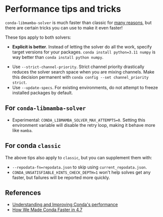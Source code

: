 # Performance tips and tricks

`conda-libmamba-solver` is much faster than classic for [many reasons](./libmamba-vs-classic.md),
but there are certain tricks you can use to make it even faster!

These tips apply to both solvers:

- **Explicit is better**.
  Instead of letting the solver do all the work, specify target versions for your packages.
  `conda install python=3.11 numpy` is way better than `conda install python numpy`.
* Use `--strict-channel-priority`.
  Strict channel priority drastically reduces the solver search space when you are mixing channels.
  Make this decision permanent with `conda config --set channel_priority strict`.
* Use `--update-specs`.
  For existing environments, do not attempt to freeze installed packages by default.

## For `conda-libmamba-solver`

* Experimental: `CONDA_LIBMAMBA_SOLVER_MAX_ATTEMPTS=0`.
  Setting this environment variable will disable the retry loop, making it behave more like `mamba`.

## For conda `classic`

The above tips also apply to `classic`, but you can supplement them with:

* `--repodata-fn=repodata.json` to skip using `current_repodata.json`.
* `CONDA_UNSATISFIABLE_HINTS_CHECK_DEPTH=1` won't help solves get any faster, but failures will be reported more quickly.

## References

- [Understanding and Improving Conda's performance](https://www.anaconda.com/blog/understanding-and-improving-condas-performance)
- [How We Made Conda Faster in 4.7](https://www.anaconda.com/blog/how-we-made-conda-faster-4-7)

